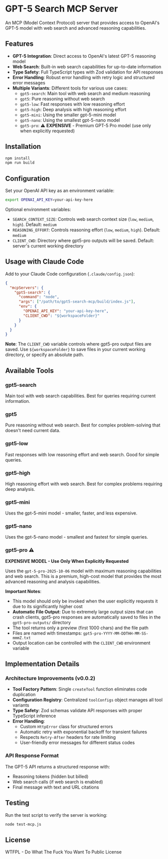 # GPT-5 Search MCP Server

An MCP (Model Context Protocol) server that provides access to OpenAI's GPT-5 model with web search and advanced reasoning capabilities.

## Features

- **GPT-5 Integration**: Direct access to OpenAI's latest GPT-5 reasoning model
- **Web Search**: Built-in web search capabilities for up-to-date information
- **Type Safety**: Full TypeScript types with Zod validation for API responses
- **Error Handling**: Robust error handling with retry logic and structured error messages
- **Multiple Variants**: Different tools for various use cases:
  - `gpt5-search`: Main tool with web search and medium reasoning
  - `gpt5`: Pure reasoning without web search
  - `gpt5-low`: Fast responses with low reasoning effort
  - `gpt5-high`: Deep analysis with high reasoning effort
  - `gpt5-mini`: Using the smaller gpt-5-mini model
  - `gpt5-nano`: Using the smallest gpt-5-nano model
  - `gpt5-pro`: ⚠️ **EXPENSIVE** - Premium GPT-5 Pro model (use only when explicitly requested)

## Installation

```bash
npm install
npm run build
```

## Configuration

Set your OpenAI API key as an environment variable:

```bash
export OPENAI_API_KEY=your-api-key-here
```

Optional environment variables:
- `SEARCH_CONTEXT_SIZE`: Controls web search context size (`low`, `medium`, `high`). Default: `medium`
- `REASONING_EFFORT`: Controls reasoning effort (`low`, `medium`, `high`). Default: `medium`
- `CLIENT_CWD`: Directory where gpt5-pro outputs will be saved. Default: server's current working directory

## Usage with Claude Code

Add to your Claude Code configuration (`.claude/config.json`):

```json
{
  "mcpServers": {
    "gpt5-search": {
      "command": "node",
      "args": ["/path/to/gpt5-search-mcp/build/index.js"],
      "env": {
        "OPENAI_API_KEY": "your-api-key-here",
        "CLIENT_CWD": "${workspaceFolder}"
      }
    }
  }
}
```

**Note**: The `CLIENT_CWD` variable controls where gpt5-pro output files are saved. Use `${workspaceFolder}` to save files in your current working directory, or specify an absolute path.

## Available Tools

### gpt5-search
Main tool with web search capabilities. Best for queries requiring current information.

### gpt5
Pure reasoning without web search. Best for complex problem-solving that doesn't need current data.

### gpt5-low
Fast responses with low reasoning effort and web search. Good for simple queries.

### gpt5-high
High reasoning effort with web search. Best for complex problems requiring deep analysis.

### gpt5-mini
Uses the gpt-5-mini model - smaller, faster, and less expensive.

### gpt5-nano
Uses the gpt-5-nano model - smallest and fastest for simple queries.

### gpt5-pro ⚠️
**EXPENSIVE MODEL - Use Only When Explicitly Requested**

Uses the `gpt-5-pro-2025-10-06` model with maximum reasoning capabilities and web search. This is a premium, high-cost model that provides the most advanced reasoning and analysis capabilities.

**Important Notes**:
- This model should only be invoked when the user explicitly requests it due to its significantly higher cost
- **Automatic File Output**: Due to extremely large output sizes that can crash clients, gpt5-pro responses are automatically saved to files in the `gpt5-pro-outputs/` directory
- The tool returns only a preview (first 1000 chars) and the file path
- Files are named with timestamps: `gpt5-pro-YYYY-MM-DDTHH-MM-SS-mmmZ.txt`
- Output location can be controlled with the `CLIENT_CWD` environment variable

## Implementation Details

### Architecture Improvements (v0.0.2)
- **Tool Factory Pattern**: Single `createTool` function eliminates code duplication
- **Configuration Registry**: Centralized `toolConfigs` object manages all tool variants
- **Type Safety**: Zod schemas validate API responses with proper TypeScript inference
- **Error Handling**: 
  - Custom `HttpError` class for structured errors
  - Automatic retry with exponential backoff for transient failures
  - Respects `Retry-After` headers for rate limiting
  - User-friendly error messages for different status codes

### API Response Format

The GPT-5 API returns a structured response with:
- Reasoning tokens (hidden but billed)
- Web search calls (if web search is enabled)
- Final message with text and URL citations

## Testing

Run the test script to verify the server is working:

```bash
node test-mcp.js
```

## License

WTFPL - Do What The Fuck You Want To Public License